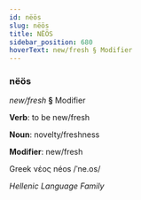 ```yaml
---
id: nëös
slug: nëös
title: NËÖS
sidebar_position: 680
hoverText: new/fresh § Modifier
---
```


### nëös

*new/fresh* **§** Modifier

**Verb**: to be new/fresh

**Noun**: novelty/freshness

**Modifier**: new/fresh

Greek νέος néos /ˈne.os/

*Hellenic Language Family*